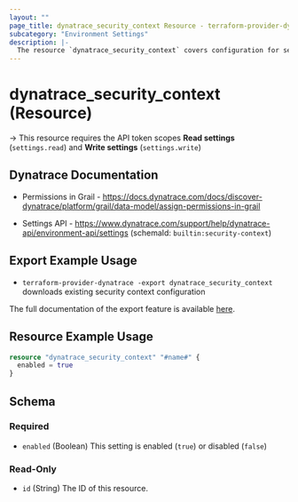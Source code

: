 ```yaml
---
layout: ""
page_title: dynatrace_security_context Resource - terraform-provider-dynatrace"
subcategory: "Environment Settings"
description: |-
  The resource `dynatrace_security_context` covers configuration for security context settings
---
```


# dynatrace_security_context (Resource)

-> This resource requires the API token scopes **Read settings** (`settings.read`) and **Write settings** (`settings.write`)

## Dynatrace Documentation

- Permissions in Grail - https://docs.dynatrace.com/docs/discover-dynatrace/platform/grail/data-model/assign-permissions-in-grail

- Settings API - https://www.dynatrace.com/support/help/dynatrace-api/environment-api/settings (schemaId: `builtin:security-context`)

## Export Example Usage

- `terraform-provider-dynatrace -export dynatrace_security_context` downloads existing security context configuration

The full documentation of the export feature is available [here](https://dt-url.net/h203qmc).

## Resource Example Usage

```terraform
resource "dynatrace_security_context" "#name#" {
  enabled = true
}
```

<!-- schema generated by tfplugindocs -->
## Schema

### Required

- `enabled` (Boolean) This setting is enabled (`true`) or disabled (`false`)

### Read-Only

- `id` (String) The ID of this resource.
 